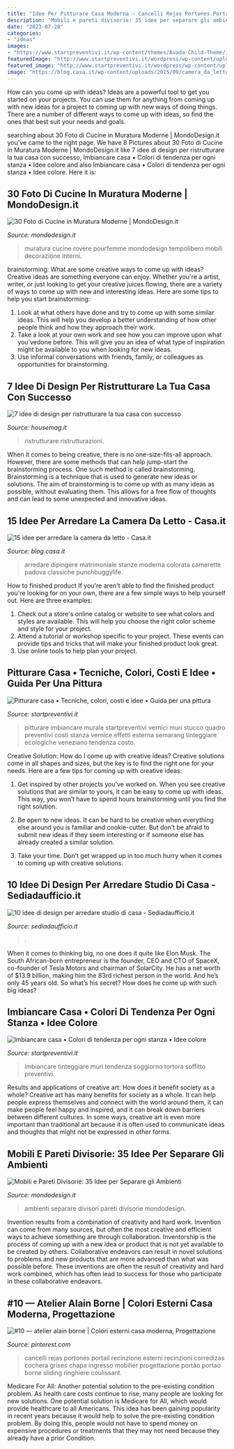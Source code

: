 ```yaml
---
title: "Idee Per Pitturare Casa Moderna ~ Cancelli Rejas Portones Portail Recinzione Esterni Recinzioni Corredizas Cochera Grises Chapa Ingresso Mobilier Progettazione Portão Portao Borne Sliding Ringhiere Coulissant"
description: "Mobili e pareti divisorie: 35 idee per separare gli ambienti"
date: "2023-07-20"
categories:
- "ideas"
images:
- "https://www.startpreventivi.it/wp-content/themes/Avada-Child-Theme/images/Blog/Muri-Pareti/imbiancare-casa/2-imbiancare-casa.jpg"
featuredImage: "http://www.startpreventivi.it/wordpress/wp-content/uploads/2017/06/1-pitturare-casa.jpg"
featured_image: "http://www.startpreventivi.it/wordpress/wp-content/uploads/2017/06/1-pitturare-casa.jpg"
image: "https://blog.casa.it/wp-content/uploads/2015/09/camera_da_letto7.jpg"
---
```



How can you come up with ideas?
Ideas are a powerful tool to get you started on your projects. You can use them for anything from coming up with new ideas for a project to coming up with new ways of doing things. There are a number of different ways to come up with ideas, so find the ones that best suit your needs and goals.

	

		
searching about 30 Foto di Cucine in Muratura Moderne | MondoDesign.it you've came to the right page. We have 8 Pictures about 30 Foto di Cucine in Muratura Moderne | MondoDesign.it like 7 idee di design per ristrutturare la tua casa con successo, Imbiancare casa • Colori di tendenza per ogni stanza • Idee colore and also Imbiancare casa • Colori di tendenza per ogni stanza • Idee colore. Here it is:
		
    
## 30 Foto Di Cucine In Muratura Moderne | MondoDesign.it

<img loading=lazy src="http://mondodesign.it/wp-content/uploads/2015/03/Cucina-Muratura-Moderna-13.jpg" onerror="this.onerror=null;this.src='https://tse3.mm.bing.net/th?id=OIP.JHdP0_2KeFwu4WuW0-8LpQHaF7&amp;pid=15.1';" alt="30 Foto di Cucine in Muratura Moderne | MondoDesign.it">

_Source: mondodesign.it_

>muratura cucine rovere pourfemme mondodesign tempolibero mobili decorazione interni. 

	

brainstorming: What are some creative ways to come up with ideas?
Creative ideas are something everyone can enjoy. Whether you're a artist, writer, or just looking to get your creative juices flowing, there are a variety of ways to come up with new and interesting ideas. Here are some tips to help you start brainstorming: 
1. Look at what others have done and try to come up with some similar ideas. This will help you develop a better understanding of how other people think and how they approach their work. 
2. Take a look at your own work and see how you can improve upon what you'vedone before. This will give you an idea of what type of inspiration might be available to you when looking for new ideas. 
3. Use informal conversations with friends, family, or colleagues as opportunities for brainstorming.

    
## 7 Idee Di Design Per Ristrutturare La Tua Casa Con Successo

<img loading=lazy src="https://i0.wp.com/www.housemag.it/wp-content/uploads/2017/04/ristrutturare-casa.jpg?resize=1150%2C785&amp;ssl=1" onerror="this.onerror=null;this.src='https://tse1.mm.bing.net/th?id=OIP.ZnmnBMTQ7vo3g3WSTlFiSgHaFD&amp;pid=15.1';" alt="7 idee di design per ristrutturare la tua casa con successo">

_Source: housemag.it_

>ristrutturare ristrutturazioni. 

	

When it comes to being creative, there is no one-size-fits-all approach. However, there are some methods that can help jump-start the brainstorming process. One such method is called brainstorming. Brainstorming is a technique that is used to generate new ideas or solutions. The aim of brainstorming is to come up with as many ideas as possible, without evaluating them. This allows for a free flow of thoughts and can lead to some unexpected and innovative ideas.

    
## 15 Idee Per Arredare La Camera Da Letto - Casa.it

<img loading=lazy src="https://blog.casa.it/wp-content/uploads/2015/09/camera_da_letto7.jpg" onerror="this.onerror=null;this.src='https://tse3.mm.bing.net/th?id=OIP.j8t1FLkU2QHhOvIh0Fcv4AHaFj&amp;pid=15.1';" alt="15 idee per arredare la camera da letto - Casa.it">

_Source: blog.casa.it_

>arredare dipingere matrimoniale stanze moderna colorata camerette padova classiche punchbuggylife. 

	

How to finished product
If you're aren't able to find the finished product you're looking for on your own, there are a few simple ways to help yourself out. Here are three examples: 
1. Check out a store's online catalog or website to see what colors and styles are available. This will help you choose the right color scheme and style for your project.
2. Attend a tutorial or workshop specific to your project. These events can provide tips and tricks that will make your finished product look great.
3. Use online tools to help plan your project.

    
## Pitturare Casa • Tecniche, Colori, Costi E Idee • Guida Per Una Pittura

<img loading=lazy src="http://www.startpreventivi.it/wordpress/wp-content/uploads/2017/06/1-pitturare-casa.jpg" onerror="this.onerror=null;this.src='https://tse4.mm.bing.net/th?id=OIP.s-DNeyRSToeMT5rtvBJlNQHaCc&amp;pid=15.1';" alt="Pitturare casa • Tecniche, colori, costi e idee • Guida per una pittura">

_Source: startpreventivi.it_

>pitturare imbiancare murale startpreventivi vernici muri stucco quadro preventivi costi stanza vernice effetti esterna semarang tinteggiare ecologiche veneziano tendenza costo. 

	

Creative Solution: How do I come up with creative ideas?
Creative solutions come in all shapes and sizes, but the key is to find the right one for your needs. Here are a few tips for coming up with creative ideas:
1. Get inspired by other projects you’ve worked on. When you see creative solutions that are similar to yours, it can be easy to come up with ideas. This way, you won’t have to spend hours brainstorming until you find the right solution.

2. Be open to new ideas. It can be hard to be creative when everything else around you is familiar and cookie-cutter. But don’t be afraid to submit new ideas if they seem interesting or if someone else has already created a similar solution.

3. Take your time. Don’t get wrapped up in too much hurry when it comes to coming up with creative solutions.

    
## 10 Idee Di Design Per Arredare Studio Di Casa - Sediadaufficio.it

<img loading=lazy src="https://www.sediadaufficio.it/blog/wp-content/uploads/2017/03/Arredare-studio-in-casa-pareti-colorate.jpg" onerror="this.onerror=null;this.src='https://tse1.mm.bing.net/th?id=OIP.EHCUVdffHfODGNphFOlyjAHaJ4&amp;pid=15.1';" alt="10 idee di design per arredare studio di casa - Sediadaufficio.it">

_Source: sediadaufficio.it_

>. 

	

When it comes to thinking big, no one does it quite like Elon Musk. The South African-born entrepreneur is the founder, CEO and CTO of SpaceX, co-founder of Tesla Motors and chairman of SolarCity. He has a net worth of $13.9 billion, making him the 83rd richest person in the world. And he’s only 45 years old. So what’s his secret? How does he come up with such big ideas?

    
## Imbiancare Casa • Colori Di Tendenza Per Ogni Stanza • Idee Colore

<img loading=lazy src="https://www.startpreventivi.it/wp-content/themes/Avada-Child-Theme/images/Blog/Muri-Pareti/imbiancare-casa/2-imbiancare-casa.jpg" onerror="this.onerror=null;this.src='https://tse4.mm.bing.net/th?id=OIP.FigFKb-ybubNLdHXmuizxgHaE7&amp;pid=15.1';" alt="Imbiancare casa • Colori di tendenza per ogni stanza • Idee colore">

_Source: startpreventivi.it_

>imbiancare tinteggiare muri tendenza soggiorno tortora soffitto preventivi. 

	

Results and applications of creative art: How does it benefit society as a whole?
Creative art has many benefits for society as a whole. It can help people express themselves and connect with the world around them, it can make people feel happy and inspired, and it can break down barriers between different cultures. In some ways, creative art is even more important than traditional art because it is often used to communicate ideas and thoughts that might not be expressed in other forms.

    
## Mobili E Pareti Divisorie: 35 Idee Per Separare Gli Ambienti

<img loading=lazy src="https://mondodesign.it/wp-content/uploads/2016/08/Mobili-Pareti-Divisori-01.jpg" onerror="this.onerror=null;this.src='https://tse1.mm.bing.net/th?id=OIP.Ur-_IyldeqxfI6L0JQiXXwHaHa&amp;pid=15.1';" alt="Mobili e Pareti Divisorie: 35 Idee per Separare gli Ambienti">

_Source: mondodesign.it_

>ambienti separare divisori pareti divisorie mondodesign. 

	

Invention results from a combination of creativity and hard work.
Invention can come from many sources, but often the most creative and efficient ways to achieve something are through collaboration. Inventorship is the process of coming up with a new idea or product that is not yet available to be created by others. Collaborative endeavors can result in novel solutions to problems and new products that are more advanced than what was possible before. These inventions are often the result of creativity and hard work combined, which has often lead to success for those who participate in these collaborative endeavors.

    
## #10 — Atelier Alain Borne | Colori Esterni Casa Moderna, Progettazione

<img loading=lazy src="https://i.pinimg.com/736x/7d/e0/a8/7de0a893daf65e7bf8179728fcadcc1b.jpg" onerror="this.onerror=null;this.src='https://tse2.mm.bing.net/th?id=OIP.TI-MTRMw-ABl9g0h9fCRuwHaHa&amp;pid=15.1';" alt="#10 — atelier alain borne | Colori esterni casa moderna, Progettazione">

_Source: pinterest.com_

>cancelli rejas portones portail recinzione esterni recinzioni corredizas cochera grises chapa ingresso mobilier progettazione portão portao borne sliding ringhiere coulissant. 

	

Medicare For All: Another potential solution to the pre-existing condition problem.
As health care costs continue to rise, many people are looking for new solutions. One potential solution is Medicare for All, which would provide healthcare to all Americans. This idea has been gaining popularity in recent years because it would help to solve the pre-existing condition problem. By doing this, people would not have to spend money on expensive procedures or treatments that they may not need because they already have a prior Condition.

